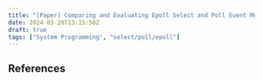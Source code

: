 ```yaml
---
title: "[Paper] Comparing and Evaluating Epoll Select and Poll Event Mechanisms"
date: 2024-03-28T13:15:50Z
draft: true
tags: ["System Programming", "select/poll/epoll"]
---
```


## References